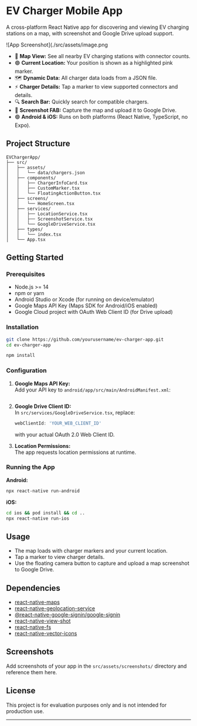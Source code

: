 

# EV Charger Mobile App

A cross-platform React Native app for discovering and viewing EV charging stations on a map, with screenshot and Google Drive upload support.

![App Screenshot](./src/assets/image.png

- 📍 **Map View:** See all nearby EV charging stations with connector counts.
- 🟣 **Current Location:** Your position is shown as a highlighted pink marker.
- 🗺️ **Dynamic Data:** All charger data loads from a JSON file.
- ⚡ **Charger Details:** Tap a marker to view supported connectors and details.
- 🔍 **Search Bar:** Quickly search for compatible chargers.
- 📸 **Screenshot FAB:** Capture the map and upload it to Google Drive.
- 🟢 **Android & iOS:** Runs on both platforms (React Native, TypeScript, no Expo).

## Project Structure

```
EVChargerApp/
├── src/
│   ├── assets/
│   │   └── data/chargers.json
│   ├── components/
│   │   ├── ChargerInfoCard.tsx
│   │   ├── CustomMarker.tsx
│   │   └── FloatingActionButton.tsx
│   ├── screens/
│   │   └── HomeScreen.tsx
│   ├── services/
│   │   ├── LocationService.tsx
│   │   ├── ScreenshotService.tsx
│   │   └── GoogleDriveService.tsx
│   ├── types/
│   │   └── index.tsx
│   └── App.tsx
```

## Getting Started

### Prerequisites

- Node.js >= 14
- npm or yarn
- Android Studio or Xcode (for running on device/emulator)
- Google Maps API Key (Maps SDK for Android/iOS enabled)
- Google Cloud project with OAuth Web Client ID (for Drive upload)

### Installation

```bash
git clone https://github.com/yourusername/ev-charger-app.git
cd ev-charger-app

npm install
```

### Configuration

1. **Google Maps API Key:**  
   Add your API key to `android/app/src/main/AndroidManifest.xml`:
   ```xml
   
   ```

2. **Google Drive Client ID:**  
   In `src/services/GoogleDriveService.tsx`, replace:
   ```ts
   webClientId: 'YOUR_WEB_CLIENT_ID'
   ```
   with your actual OAuth 2.0 Web Client ID.

3. **Location Permissions:**  
   The app requests location permissions at runtime.

### Running the App

**Android:**
```bash
npx react-native run-android
```

**iOS:**
```bash
cd ios && pod install && cd ..
npx react-native run-ios
```

## Usage

- The map loads with charger markers and your current location.
- Tap a marker to view charger details.
- Use the floating camera button to capture and upload a map screenshot to Google Drive.

## Dependencies

- [react-native-maps](https://github.com/react-native-maps/react-native-maps)
- [react-native-geolocation-service](https://github.com/Agontuk/react-native-geolocation-service)
- [@react-native-google-signin/google-signin](https://github.com/react-native-google-signin/google-signin)
- [react-native-view-shot](https://github.com/gre/react-native-view-shot)
- [react-native-fs](https://github.com/itinance/react-native-fs)
- [react-native-vector-icons](https://github.com/oblador/react-native-vector-icons)

## Screenshots

Add screenshots of your app in the `src/assets/screenshots/` directory and reference them here.

## License

This project is for evaluation purposes only and is not intended for production use.

---
